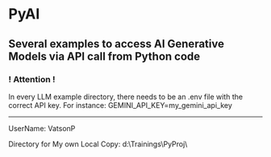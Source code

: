 # PyAI

## Several examples to access AI Generative Models via API call from Python code 

 ### ! Attention !
 In every LLM example directory, there needs to be an .env file with the correct API key. 
 For instance: 
 GEMINI_API_KEY=my_gemini_api_key
 
 ----------------------------------
 UserName: VatsonP

 Directory for My own Local Copy: d:\Trainings\PyProj\

